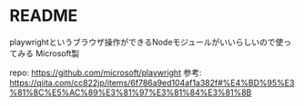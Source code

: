 # README

playwrightというブラウザ操作ができるNodeモジュールがいいらしいので使ってみる
Microsoft製

repo: https://github.com/microsoft/playwright
参考: https://qiita.com/cc822jp/items/6f786a9ed104af1a382f#%E4%BD%95%E3%81%8C%E5%AC%89%E3%81%97%E3%81%84%E3%81%8B



